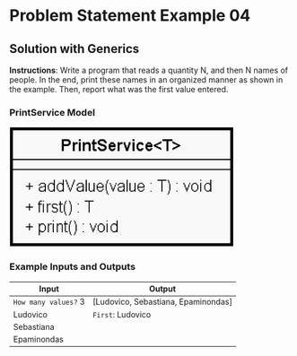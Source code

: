 # Problem Statement Example 04

## Solution with Generics

**Instructions**: Write a program that reads a quantity N, and then N names of people. In the end, print these names in an organized manner as shown in the example. Then, report what was the first value entered.

### PrintService Model

![Print Service Model](https://github.com/souzafcharles/Complete-Java-Object-Oriented-Programming-and-Projects/blob/main/Section_O15_Generics_Set_and_Map/ProblemStatementExample04/print-service-model.png)

### Example Inputs and Outputs

| **Input**            | **Output**                          |
|----------------------|-------------------------------------|
| `How many values?` 3 | [Ludovico, Sebastiana, Epaminondas] |
| Ludovico             | `First`: Ludovico                   |
| Sebastiana           |                                     |
| Epaminondas          |                                     |

